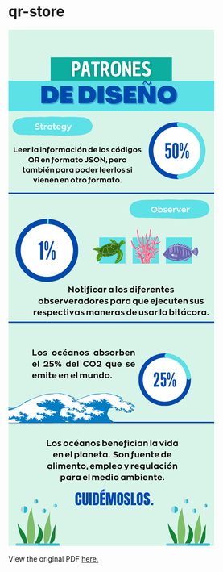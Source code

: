 # qr-store

![](https://github.com/Niriot-dotcom/qr-store/blob/main/documentation.png)

View the original PDF [here.](https://docs.google.com/viewer?url=https://raw.githubusercontent.com/niriot-dotcom/qr-store/main/documentation.pdf)
